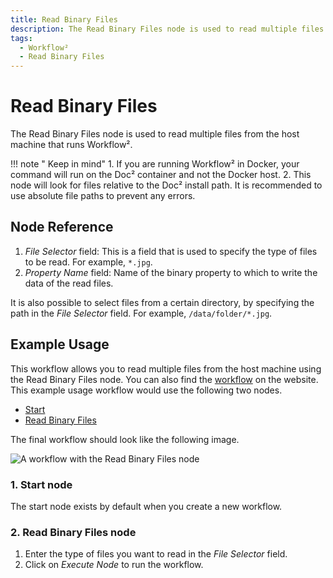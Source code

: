 ```yaml
---
title: Read Binary Files
description: The Read Binary Files node is used to read multiple files from the host machine that runs Workflow².
tags:
  - Workflow²
  - Read Binary Files
---
```


# Read Binary Files

The Read Binary Files node is used to read multiple files from the host machine that runs Workflow².

!!! note " Keep in mind"
    1. If you are running Workflow² in Docker, your command will run on the Doc² container and not the Docker host.
2. This node will look for files relative to the Doc² install path. It is recommended to use absolute file paths to prevent any errors.


## Node Reference

1. *File Selector* field: This is a field that is used to specify the type of files to be read. For example, `*.jpg`.
2. *Property Name* field: Name of the binary property to which to write the data of the read files.

It is also possible to select files from a certain directory, by specifying the path in the *File Selector* field. For example, `/data/folder/*.jpg`.

## Example Usage

This workflow allows you to read multiple files from the host machine using the Read Binary Files node. You can also find the [workflow](https://WF².io/workflows/578) on the website. This example usage workflow would use the following two nodes.
- [Start](/workflow/integrations/core-nodes/workflow-nodes-base.start/)
- [Read Binary Files]()


The final workflow should look like the following image.

![A workflow with the Read Binary Files node](/_images/integrations/core-nodes/readbinaryfiles/workflow.png)

### 1. Start node

The start node exists by default when you create a new workflow.

### 2. Read Binary Files node

1. Enter the type of files you want to read in the *File Selector* field.
2. Click on *Execute Node* to run the workflow.




